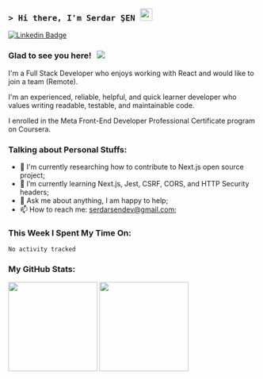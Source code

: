 ### <samp>&gt; Hi there, I'm Serdar ŞEN <img src="https://media.giphy.com/media/hvRJCLFzcasrR4ia7z/giphy.gif" width="25"> </samp>


[![Linkedin Badge](https://img.shields.io/badge/-LinkedIn-0e76a8?style=flat-square&logo=Linkedin&logoColor=white)](https://www.linkedin.com/in/serdarsen/)


### Glad to see you here! &nbsp; ![](https://visitor-badge.glitch.me/badge?page_id=serdarsen.serdarsen)

I'm a Full Stack Developer who enjoys working with React and would like to join a team (Remote).

I'm an experienced, reliable, helpful, and quick learner developer who values writing readable, testable, and maintainable code.

I enrolled in the Meta Front-End Developer Professional Certificate program on Coursera.

### Talking about Personal Stuffs:
- 🔭 I'm currently researching how to contribute to Next.js open source project;
- 🌱 I’m currently learning Next.js, Jest, CSRF, CORS, and HTTP Security headers;
- 💬 Ask me about anything, I am happy to help;
- 📫 How to reach me: serdarsendev@gmail.com;

### This Week I Spent My Time On:
<!--START_SECTION:waka-->
```text
No activity tracked
```
<!--END_SECTION:waka-->

### My GitHub Stats:
<p>
  <img height="180em" src="https://github-readme-stats.vercel.app/api?username=serdarsen&show_icons=true&hide_border=true&&count_private=true&include_all_commits=true&theme=dracula" />
  <img height="180em" src="https://github-readme-stats.vercel.app/api/top-langs/?username=serdarsen&exclude_repo=KNN-Image-Classification&show_icons=true&hide_border=true&layout=compact&langs_count=8&theme=dracula"/>
</p>